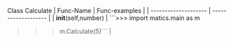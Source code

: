 Class Calculate 
| Func-Name |  Func-examples |
| -------------------- | ------------------- |
| __init__(self,number) | ```>>> import matics.main as m 
>>> m.Calculate(5)``` |
 
